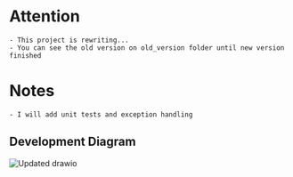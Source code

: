 # Attention

    - This project is rewriting...
    - You can see the old version on old_version folder until new version finished
# Notes
    - I will add unit tests and exception handling
## Development Diagram

![Updated drawio](https://github.com/nuricanozturk01/TheMovieDatabase/assets/62218588/85f1c888-9f82-4283-ace6-197cab8afcc5)

